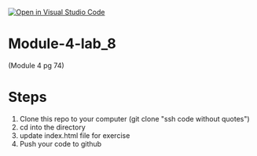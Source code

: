 [![Open in Visual Studio Code](https://classroom.github.com/assets/open-in-vscode-c66648af7eb3fe8bc4f294546bfd86ef473780cde1dea487d3c4ff354943c9ae.svg)](https://classroom.github.com/online_ide?assignment_repo_id=10538993&assignment_repo_type=AssignmentRepo)
# Module-4-lab_8 
(Module 4 pg 74) 

# Steps

1. Clone this repo to your computer (git clone "ssh code without quotes")
2. cd into the directory
3. update index.html file for exercise
4. Push your code to github 

